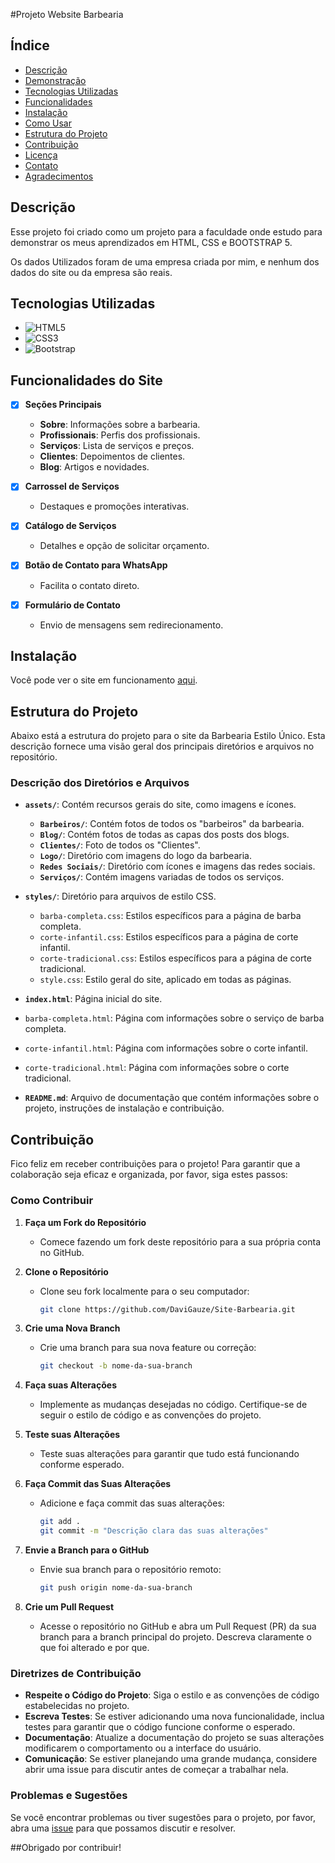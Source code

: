 #Projeto Website Barbearia 

## Índice
- [Descrição](#descrição)
- [Demonstração](#demonstração)
- [Tecnologias Utilizadas](#tecnologias-utilizadas)
- [Funcionalidades](#funcionalidades)
- [Instalação](#instalação)
- [Como Usar](#como-usar)
- [Estrutura do Projeto](#estrutura-do-projeto)
- [Contribuição](#contribuição)
- [Licença](#licença)
- [Contato](#contato)
- [Agradecimentos](#agradecimentos)

## Descrição
Esse projeto foi criado como um projeto para a faculdade onde estudo para demonstrar os meus aprendizados em HTML, CSS e BOOTSTRAP 5.

Os dados Utilizados foram de uma empresa criada por mim, e nenhum dos dados do site ou da empresa são reais.

## Tecnologias Utilizadas

- ![HTML5](https://img.shields.io/badge/HTML5-E34F26?style=flat-square&logo=html5&logoColor=white)
- ![CSS3](https://img.shields.io/badge/CSS3-1572B6?style=flat-square&logo=css3&logoColor=white)
- ![Bootstrap](https://img.shields.io/badge/Bootstrap-7952B3?style=flat-square&logo=bootstrap&logoColor=white)


## Funcionalidades do Site

- [x] **Seções Principais**
  -  **Sobre**: Informações sobre a barbearia.
  -  **Profissionais**: Perfis dos profissionais.
  -  **Serviços**: Lista de serviços e preços.
  -  **Clientes**: Depoimentos de clientes.
  -  **Blog**: Artigos e novidades.

- [x] **Carrossel de Serviços**
  - Destaques e promoções interativas.

- [x] **Catálogo de Serviços**
  - Detalhes e opção de solicitar orçamento.

- [x] **Botão de Contato para WhatsApp**
  - Facilita o contato direto.

- [x] **Formulário de Contato**
  - Envio de mensagens sem redirecionamento.

## Instalação
Você pode ver o site em funcionamento [aqui](https://davigauze.github.io/Site-Barbearia/).

## Estrutura do Projeto

Abaixo está a estrutura do projeto para o site da Barbearia Estilo Único. Esta descrição fornece uma visão geral dos principais diretórios e arquivos no repositório.

### Descrição dos Diretórios e Arquivos

- **`assets/`**: Contém recursos gerais do site, como imagens e ícones.
    - **`Barbeiros/`**: Contém fotos de todos os "barbeiros" da barbearia.
    - **`Blog/`**: Contém fotos de todas as capas dos posts dos blogs.
    - **`Clientes/`**: Foto de todos os "Clientes".
    - **`Logo/`**: Diretório com imagens do logo da barbearia.
    - **`Redes Sociais/`**: Diretório com ícones e imagens das redes sociais.
    - **`Serviços/`**: Contém imagens variadas de todos os serviços.

- **`styles/`**: Diretório para arquivos de estilo CSS.
  - `barba-completa.css`: Estilos específicos para a página de barba completa.
  - `corte-infantil.css`: Estilos específicos para a página de corte infantil.
  - `corte-tradicional.css`: Estilos específicos para a página de corte tradicional.
  - `style.css`: Estilo geral do site, aplicado em todas as páginas.

- **`index.html`**: Página inicial do site.
- `barba-completa.html`: Página com informações sobre o serviço de barba completa.
- `corte-infantil.html`: Página com informações sobre o corte infantil.
- `corte-tradicional.html`: Página com informações sobre o corte tradicional.

- **`README.md`**: Arquivo de documentação que contém informações sobre o projeto, instruções de instalação e contribuição.


## Contribuição
Fico feliz em receber contribuições para o projeto! Para garantir que a colaboração seja eficaz e organizada, por favor, siga estes passos:

### Como Contribuir

1. **Faça um Fork do Repositório**
   - Comece fazendo um fork deste repositório para a sua própria conta no GitHub.

2. **Clone o Repositório**
   - Clone seu fork localmente para o seu computador:
     ```bash
     git clone https://github.com/DaviGauze/Site-Barbearia.git
     ```

3. **Crie uma Nova Branch**
   - Crie uma branch para sua nova feature ou correção:
     ```bash
     git checkout -b nome-da-sua-branch
     ```

4. **Faça suas Alterações**
   - Implemente as mudanças desejadas no código. Certifique-se de seguir o estilo de código e as convenções do projeto.

5. **Teste suas Alterações**
   - Teste suas alterações para garantir que tudo está funcionando conforme esperado.

6. **Faça Commit das Suas Alterações**
   - Adicione e faça commit das suas alterações:
     ```bash
     git add .
     git commit -m "Descrição clara das suas alterações"
     ```

7. **Envie a Branch para o GitHub**
   - Envie sua branch para o repositório remoto:
     ```bash
     git push origin nome-da-sua-branch
     ```

8. **Crie um Pull Request**
   - Acesse o repositório no GitHub e abra um Pull Request (PR) da sua branch para a branch principal do projeto. Descreva claramente o que foi alterado e por que.

### Diretrizes de Contribuição

- **Respeite o Código do Projeto**: Siga o estilo e as convenções de código estabelecidas no projeto.
- **Escreva Testes**: Se estiver adicionando uma nova funcionalidade, inclua testes para garantir que o código funcione conforme o esperado.
- **Documentação**: Atualize a documentação do projeto se suas alterações modificarem o comportamento ou a interface do usuário.
- **Comunicação**: Se estiver planejando uma grande mudança, considere abrir uma issue para discutir antes de começar a trabalhar nela.

### Problemas e Sugestões

Se você encontrar problemas ou tiver sugestões para o projeto, por favor, abra uma [issue](https://github.com/DaviGauze/Site-Barbearia/issues) para que possamos discutir e resolver.

##Obrigado por contribuir!